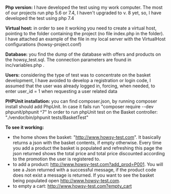 

**Php version:** I have developed the test using my work computer. The most of our projects run php 5.6 or 7.4, I haven't upgraded to  v. 8 yet, so, I have
developed the test using php 7.4

**Virtual host:** in order to see it working you need to create a virtual host, pointing to the folder containing the project
(no file index.php in the folder). I have attached an example of the file in my local server with the VirtualHost 
configurations (howsy-project.conf)

**Database:** you find the dump of the database with offers and products on the howsy_test.sql. The connection parameters are found in inc/variables.php .

**Users:** considering the type of test was to concentrate on the basket development, I have avoided to develop a registration or login code,
I assumed that the user was already logged in, forcing, when needed, to enter user_id = 1 when requesting a user related data

**PHPUnit installation:** you can find composer.json, by running composer install should add PhpUnit. In case it fails  run "composer require --dev phpunit/phpunit ^7"
In order to run phpUnit test on the Basket controller: "./vendor/bin/phpunit tests/BasketTest"

**To see it working:**
- the home shows the basket: "http://www.howsy-test.com". It basically returns a json with the basket contents, if empty otherwise. Every time you add a product
    the basket is populated and refreshing this page the json returned shows the total price and total price discounted according to the 
    promotion the user is registered to. 
- to add a product: http://www.howsy-test.com?add_prod=P001. You will see a Json returned with a successful message, if the product code 
  does not exist a message is returned. If you want to see the basket being populated open http://www.howsy-test.com.
- to empty a cart: http://www.howsy-test.com?empty_cart


